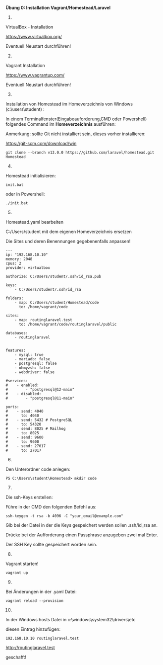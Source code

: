 **Übung 0: Installation Vagrant/Homestead/Laravel**

1.
VirtualBox - Installation

https://www.virtualbox.org/

Eventuell Neustart durchführen!

2.
Vagrant Installation

https://www.vagrantup.com/

Eventuell Neustart durchführen!

3.
Installation von Homestead im Homeverzeichnis von Windows (c:\users\student\) :

In einem Terminalfenster(Eingabeauforderung,CMD oder Powershell)
folgendes Command im **Homeverzeichnis** ausführen:

Anmerkung: sollte Git nicht installiert sein, dieses vorher installieren:


https://git-scm.com/download/win


```
git clone --branch v13.0.0 https://github.com/laravel/homestead.git Homestead
```


4.
Homestead initialisieren:

```
init.bat
```
oder in Powershell:
```
./init.bat
``` 

5.
Homestead.yaml bearbeiten

C:/Users/student mit dem eigenen Homeverzeichnis ersetzen

Die Sites und deren Benennungen gegebenenfalls anpassen!


```
---
ip: "192.168.10.10"
memory: 2048
cpus: 2
provider: virtualbox

authorize: C:/Users/student/.ssh/id_rsa.pub

keys:
    - C:/Users/student/.ssh/id_rsa

folders:
    - map: C:/Users/student/Homestead/code
      to: /home/vagrant/code

sites:
    - map: routinglaravel.test
      to: /home/vagrant/code/routinglaravel/public
         
databases:
    - routinglaravel

    
features:
    - mysql: true
    - mariadb: false
    - postgresql: false
    - ohmyzsh: false
    - webdriver: false

#services:
#    - enabled:
#        - "postgresql@12-main"
#    - disabled:
#        - "postgresql@11-main"

ports: 
#    - send: 4040
#      to: 4040
#    - send: 5432 # PostgreSQL
#      to: 54320
#    - send: 8025 # Mailhog
#      to: 8025
#    - send: 9600
#      to: 9600
#    - send: 27017
#      to: 27017
```

6. 
Den Unterordner code anlegen:

``` 
PS C:\Users\student\Homestead> mkdir code
```

7. 
Die ssh-Keys erstellen:

Führe in der CMD den folgenden Befehl aus: 

```
ssh-keygen -t rsa -b 4096 -C "your_email@example.com"
```

Gib bei der Datei in der die Keys gespeichert werden sollen .ssh/id_rsa an.

Drücke bei der Aufforderung einen Passphrase anzugeben zwei mal Enter.

Der SSH Key sollte gespeichert worden sein. 


8.
Vagrant starten!

```
vagrant up
```

9.
Bei Änderungen in der .yaml Datei:

```
vagrant reload --provision
```

10.
In der Windows hosts Datei in c:\windows\system32\drivers\etc

diesen Eintrag hinzufügen:

```
192.168.10.10 routinglaravel.test
```

http://routinglaravel.test

geschafft!
